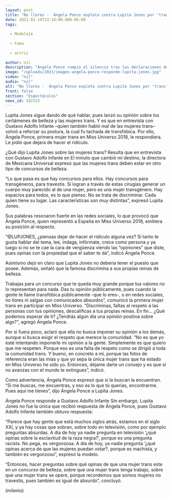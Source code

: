 ```yaml
---
layout: post
title: "No llores -  Ángela Ponce explota contra Lupita Jones por 'transfóbica'; pide 'no haga el ridículo'"
date: 2021-01-14T23:18:00.000-06:00
tags:
  
  - Modelaje
  
  - Fama
  
  - actriz
  
author: nil
description: "Ángela Ponce rompió el silencio tras las declaraciones de Lupita Jones y Gustavo Adolfo Infante sobre las mujeres trans: la tachó de transfóbica y pidió que no haga el ridículo. "
image: "/uploads/2021/images-angela-ponce-responde-lupita-jones.jpg"
video: "nil"
audio: "nil"
alt: "No llores -  Ángela Ponce explota contra Lupita Jones por 'transfóbica'; pide 'no haga el ridículo'"
front: false
section: "Espectáculos"
news_id: 182153
---
```


Lupita Jones sigue dando de qué hablar, pues lanzó su opinión sobre los certámenes de belleza y las mujeres trans. Y es que en entrevista con Gustavo Adolfo Infante –quien también habló mal de las mujeres trans– volvió a reforzar su postura, la cual fu tachada de transfóbica. Por ello, Ángela Ponce, primera mujer trans en Miss Universo 2018, le respondiera. Le pidió que dejara de hacer el ridículo. 

¿Qué dijo Lupita Jones sobre las mujeres trans? Resulta que en entrevista con Gustavo Adolfo Infante en El minuto que cambió mi destino, la directora de Mexicana Universal expresó que las mujeres trans deben estar en otro tipo de concursos de belleza. 

“Lo que pasa es que hay concursos para ellos. Hay concursos para transgéneros, para travestis. Sí logran a través de estas cirugías generar un cuerpo muy parecido al de una mujer, pero es una mujer transgénero. Hay espacios para todos, es lo que pienso. No se trata de discriminar. Cada quien tiene su lugar. Las características son muy distintas”, expresó Lupita Jones. 

Sus palabras resonaron fuerte en las redes sociales, lo que provocó que Ángela Ponce, quien representó a España en Miss Universo 2018, emitiera su posición al respecto. 

“@LUPJONES, ¿piensas dejar de hacer el ridículo alguna vez? Si tanto te gusta hablar del tema, lee, indaga, infórmate, crece como persona y ya luego si no se te cae la cara de vergüenza viendo las “opiniones” que diste, pues opinas con la propiedad que el saber te da”, indicó Ángela Ponce. 

Asimismo dejó en claro que Lupita Jones no debería tener el puesto que posee. Además, señaló que la famosa discrimina a sus propias reinas de belleza. 

Trabajas para un concurso que te queda muy grande porque tus valores no lo representan para nada. Das tu opinión públicamente, pues cuando la gente te llame transfóbica públicamente -que lo eres-, o en redes sociales, no llores ni salgas con comunicados absurdos”, comunicó la primera mujer trans en participar en Miss Universo. “Discriminas, faltas al respeto a las personas con tus opiniones, descalificas a tus propias reinas. En fin... ¿Qué podemos esperar de ti? ¿Tendrás algún día una opinión positiva sobre algo?”, agregó Ángela Ponce. 

Por si fuera poco, aclaró que ella no busca imponer su opinión a los demás, aunque sí busca exigir el respeto que merece la comunidad. “No es que yo esté intentando imponerle mi opinión a la gente. Simplemente es que quiero que me respeten. Porque eso es una falta de respeto como se dirigió a toda la comunidad trans. Y bueno, en concreto a mí, porque las fotos de referencia eran las mías y que yo sepa la única mujer trans que ha estado en Miss Universo he sido yo. Entonces, déjame darte un consejo y es que si no avanzas con el mundo te extingues”, indicó. 

Como advertencia, Ángela Ponce expresó que si la buscan la encuentran. “Si me buscas, me encuentras, y eso es lo que tú querías, encontrarme. Pues aquí me tienes”, dijo Ángela Ponce a Lupita Jones.

Ángela Ponce responde a Gustavo Adolfo Infante Sin embargo, Lupita Jones no fue la única que recibió respuesta de Ángela Ponce, pues Gustavo Adolfo Infante también obtuvo respuesta: 

“Parece que hay gente que está muchos siglos atrás, estamos en el siglo XXI, y ya hay cosas que sobran, sobre todo en televisión, como por ejemplo preguntas absurdas. A día de hoy ya nadie pregunta en televisión ‘¿qué opinas sobre la esclavitud de la raza negra?’, porque es una pregunta racista. No pega, es vergonzosa. A día de hoy, ya nadie pregunta ‘¿qué opinas acerca de que las mujeres puedan votar?, porque es machista, y también es vergonzoso”, expresó la modelo.

“Entonces, hacer preguntas sobre qué opinas de que una mujer trans este en un concurso de belleza, sobre que una mujer trans tenga trabajo, sobre que una mujer trans se opere, porque recordemos que somos mujeres no travestis, pues también es igual de absurdo”, concluyó. 

(milenio)